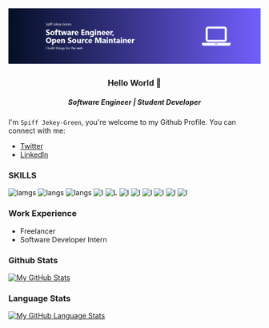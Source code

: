 ![about](./gitprofile.png)
-----------------------
<h3 align="center">Hello World 👋</h3>
<h5 align="center">Software Engineer | Student Developer</h5>

I'm `Spiff Jekey-Green`, you're welcome to my Github Profile. You can connect with me:
* [Twitter](https://twitter.com/spiffGreen)
* [LinkedIn](https://ng.linkedin.com/in/spiff-jekey-green-315199212)

### SKILLS
  
![lamgs](https://img.shields.io/badge/JavaScript-F7DF1E?style=for-the-badge&logo=javascript&logoColor=black)
![langs](https://img.shields.io/badge/Python-FFD43B?style=for-the-badge&logo=python&logoColor=darkgreen)
![langs](https://img.shields.io/badge/CSS3-1572B6?style=for-the-badge&logo=css3&logoColor=white)
![l](https://img.shields.io/badge/HTML5-E34F26?style=for-the-badge&logo=html5&logoColor=white) 
![L](https://img.shields.io/badge/Node.js-43853D?style=for-the-badge&logo=node-dot-js&logoColor=white)
![l](https://img.shields.io/badge/C%2B%2B-00599C?style=for-the-badge&logo=c%2B%2B&logoColor=white)
![l](https://img.shields.io/badge/Java-ED8B00?style=for-the-badge&logo=java&logoColor=white)
![l](https://img.shields.io/badge/MySQL-00000F?style=for-the-badge&logo=mysql&logoColor=white)
![l](https://img.shields.io/badge/React-20232A?style=for-the-badge&logo=react&logoColor=61DAFB)
![l](https://img.shields.io/badge/Django-092E20?style=for-the-badge&logo=django&logoColor=green)
![l](https://img.shields.io/badge/firebase-ffca28?style=for-the-badge&logo=firebase&logoColor=black)
  
### Work Experience
* Freelancer
* Software Developer Intern

### Github Stats
[![My GitHub Stats](https://github-readme-stats.vercel.app/api/?username=spiffgreen&count_private=true&theme=light&showicons=true)]()

### Language Stats
[![My GitHub Language Stats](https://github-readme-stats.vercel.app/api/top-langs/?username=spiffgreen&langs_count=1&theme=light)]()
